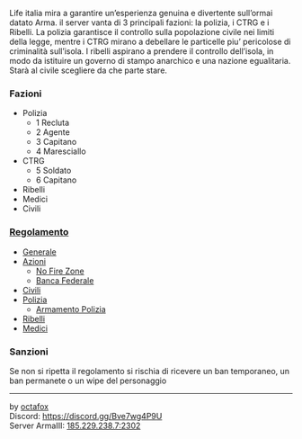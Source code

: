 Life italia mira a garantire un’esperienza genuina e divertente sull’ormai datato Arma. il server vanta di 3 principali fazioni: la polizia, i CTRG e i Ribelli. La polizia garantisce il controllo sulla popolazione civile nei limiti della legge, mentre i CTRG mirano a debellare le particelle piu’ pericolose di criminalità sull’isola. I ribelli aspirano a prendere il controllo dell’isola, in modo da istituire un governo di stampo anarchico e una nazione egualitaria. Starà al civile scegliere da che parte stare.


### Fazioni
- Polizia
    - 1 Recluta
    - 2 Agente
    - 3 Capitano
    - 4 Maresciallo
- CTRG
    - 5 Soldato
    - 6 Capitano
- Ribelli
- Medici
- Civili


### [Regolamento](https://octafox.github.io/lifearma/regolamento)
 - [Generale](regolamentoGenerale.md#Generale)
 - [Azioni](regolamentoAzioni.md#Azioni)
   - [No Fire Zone](regolamentoAzioni.md#No-Fire-Zone)
   - [Banca Federale](regolamentoAzioni.md#Banca-Federale)
 - [Civili](regolamentoCivili.md#Civili)
 - [Polizia](regolamentoPolizia.md#Poliza)
   - [Armamento Polizia](regolamentoPolizia.md#Armamento-Polizia)
 - [Ribelli](regolamentoRibelli.md#Ribelli)
 - [Medici](regolamentoMedici.md#Medici)
  
### Sanzioni
Se non si ripetta il regolamento si rischia di ricevere un ban temporaneo, un ban permanete o un wipe del personaggio

---
<footer>
    by <a href="https://github.com/octafox">octafox</a> <br>
    Discord: <a href="https://discord.gg/Bve7wg4P9U">https://discord.gg/Bve7wg4P9U</a> <br>
    Server ArmaIII: <a href="steam://run/107410//-ip=185.229.238.7 -port=2302/">185.229.238.7:2302</a>
</footer>